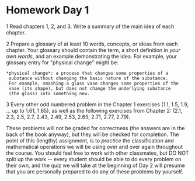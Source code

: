 Homework Day 1
==============

 1 Read chapters 1, 2, and 3.  Write a summary of the main idea of each
 chapter.

 2 Prepare a glossary of at least 10 words, concepts, or ideas from
 each chapter.  Your glossary should contain the term, a short
 definition in *your own words*, and an example demonstrating the
 idea.  For example, your glossary entry for "physical change" might
 be:

    *physical change*: a process that changes some properties of a
     substance without changing the basic nature of the substance.
     For example, smashing a glass vase changes some properties of the
     vase (its shape), but does not change the underlying substance
     (the glass) into something new.

 3 Every other odd numbered problem in the Chapter 1 exercises (1.1,
 1.5, 1.9, ... up to 1.61, 1.65), as well as the following exercises
 from Chapter 2: (2.1, 2.3, 2.5, 2.7, 2.43, 2.49, 2.53, 2.69, 2.71,
 2.77, 2.79).

 These problems will not be graded for correctness (the answers are in
 the back of the book anyway), but they will be checked for
 completion.  The point of this (lengthy) assignment, is to *practice*
 the classification and mathematical operations we will be using over
 and over again throughout the course.  You should feel free to work
 with other classmates, but DO NOT split up the work -- every student
 should be able to do every problem on their own, and the quiz we will
 take at the beginning of Day 2 will presume that you are personally
 prepared to do any of these problems by yourself.